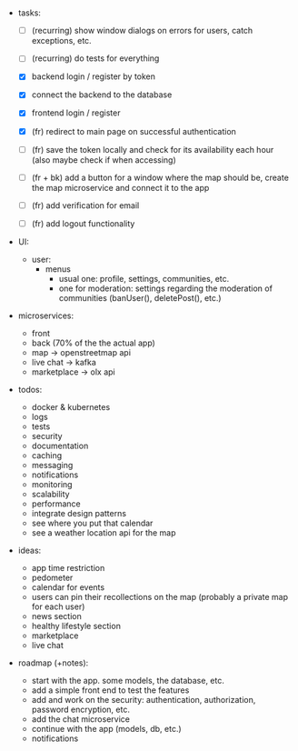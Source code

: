 # 
#
#



- tasks:
	- [ ] (recurring) show window dialogs on errors for users, catch exceptions, etc.
	- [ ] (recurring) do tests for everything
	- [x] backend login / register by token
	- [x] connect the backend to the database
	- [x] frontend login / register
	- [x] (fr) redirect to main page on successful authentication
	- [ ] (fr) save the token locally and check for its availability each hour (also maybe check if when accessing)
	- [ ] (fr + bk) add a button for a window where the map should be, create the map microservice and connect it to the app
	- [ ] (fr) add verification for email
	- [ ] (fr) add logout functionality



- UI:
	- user:
		- menus
			- usual one: profile, settings, communities, etc.
			- one for moderation: settings regarding the moderation of communities (banUser(), deletePost(), etc.)



- microservices: 
	- front
	- back (70% of the the actual app)
	- map -> openstreetmap api
	- live chat -> kafka
	- marketplace -> olx api



- todos:
	- docker & kubernetes
	- logs
	- tests
	- security
	- documentation
	- caching
	- messaging
	- notifications
	- monitoring
	- scalability
	- performance
	- integrate design patterns
	- see where you put that calendar
	- see a weather location api for the map



- ideas:
	- app time restriction
	- pedometer
	- calendar for events
	- users can pin their recollections on the map (probably a private map for each user)
	- news section
	- healthy lifestyle section
	- marketplace
	- live chat



- roadmap (+notes):
	- start with the app. some models, the database, etc.
	- add a simple front end to test the features
	- add and work on the security: authentication, authorization, password encryption, etc.
	- add the chat microservice
	- continue with the app (models, db, etc.)
	- notifications